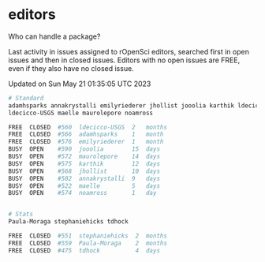 # editors

Who can handle a package?

Last activity in issues assigned to rOpenSci editors, searched first in open
issues and then in closed issues. Editors with no open issues are FREE, even if
they also have no closed issue.


Updated on Sun May 21 01:35:05 UTC 2023

```bash
# Standard
adamhsparks annakrystalli emilyriederer jhollist jooolia karthik ldecicco
ldecicco-USGS maelle maurolepore noamross

FREE  CLOSED  #560  ldecicco-USGS  2   months
FREE  CLOSED  #566  adamhsparks    1   month
FREE  CLOSED  #576  emilyriederer  1   month
BUSY  OPEN    #590  jooolia        15  days
BUSY  OPEN    #572  maurolepore    14  days
BUSY  OPEN    #575  karthik        12  days
BUSY  OPEN    #568  jhollist       10  days
BUSY  OPEN    #502  annakrystalli  9   days
BUSY  OPEN    #522  maelle         5   days
BUSY  OPEN    #574  noamross       1   day


# Stats
Paula-Moraga stephaniehicks tdhock

FREE  CLOSED  #551  stephaniehicks  2  months
FREE  CLOSED  #559  Paula-Moraga    2  months
FREE  CLOSED  #475  tdhock          4  days
```
